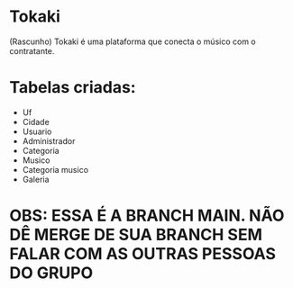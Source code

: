 # Tokaki
(Rascunho)
Tokaki é uma plataforma que conecta o músico com o contratante. 

# Tabelas criadas:

* Uf
* Cidade
* Usuario
* Administrador
* Categoria
* Musico
* Categoria musico
* Galeria

# OBS: ESSA É A BRANCH MAIN. NÃO DÊ MERGE DE SUA BRANCH SEM FALAR COM AS OUTRAS PESSOAS DO GRUPO

